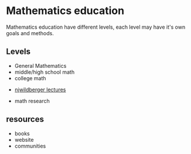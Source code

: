 # Mathematics education
Mathematics education have different levels, each level may have it's own goals and methods.

## Levels
 * General Mathematics
 * middle/high school math
 * college math
  - [njwildberger lectures](https://www.youtube.com/user/njwildberger)
 * math research
 
## resources
 * books
 * website
 * communities
